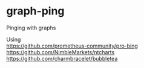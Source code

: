 # graph-ping
Pinging with graphs

Using  
https://github.com/prometheus-community/pro-bing  
https://github.com/NimbleMarkets/ntcharts  
https://github.com/charmbracelet/bubbletea  
